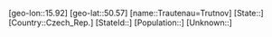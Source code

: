 ﻿---
location: [50.57,15.92]
mapzoom: [7,12] 
mapmarker: city 
type: City
tags:
- geo/City


SpocWebEntityId: 34949
isDeleted: false
confidential: public

---
[geo-lon::15.92]
[geo-lat::50.57]
[name::Trautenau=Trutnov]
[State::]
[Country::Czech_Rep.]
[StateId::]
[Population::]
[Unknown::]

